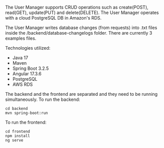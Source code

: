 The User Manager supports CRUD operations such as create(POST), read(GET), update(PUT) and delete(DELETE). The User Manager operates with a cloud PostgreSQL DB in Amazon's RDS.

The User Manager writes database changes (from requests) into .txt files inside the /backend/database-changelogs folder. There are currently 3 examples files.

Technologies utilized:

- Java 17
- Maven
- Spring Boot 3.2.5
- Angular 17.3.6
- PostgreSQL
- AWS RDS

The backend and the frontend are separated and they need to be running simultaneously.
To run the backend:
```
cd backend
mvn spring-boot:run
```

To run the frontend:
```
cd frontend
npm install
ng serve
```
